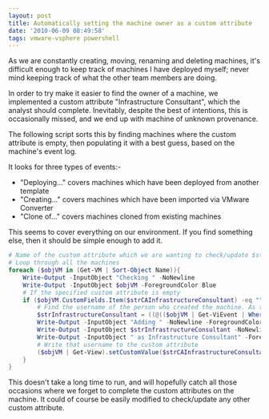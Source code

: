 ```yaml
---
layout: post
title: Automatically setting the machine owner as a custom attribute
date: '2010-06-09 08:49:58'
tags: vmware-vsphere powershell
---
```



As we are constantly creating, moving, renaming and deleting machines, it's difficult enough to keep track of machines I have deployed myself; never mind keeping track of what the other team members are doing.

In order to try make it easier to find the owner of a machine, we implemented a custom attribute "Infrastructure Consultant", which the analyst should complete. Inevitably, despite the best of intentions, this is occasionally missed, and we end up with machine of unknown provenance.

The following script sorts this by finding machines where the custom attribute is empty, then populating it with a best guess, based on the machine's event log.

It looks for three types of events:-

- "Deploying..." covers machines which have been deployed from another template
- "Creating..." covers machines which have been imported via VMware Converter
- "Clone of..." covers machines cloned from existing machines

This seems to cover everything on our environment. If you find something else, then it should be simple enough to add it.

```powershell
# Name of the custom attribute which we are wanting to check/update $strCAInfrastructureConsultant = "Infrastructure Consultant"
# Loop through all the machines
foreach ($objVM in (Get-VM | Sort-Object Name)){
    Write-Output -InputObject "Checking " -NoNewline
    Write-Output -InputObject $objVM -ForegroundColor Blue
    # If the specified custom attribute is empty
    if ($objVM.CustomFields.Item($strCAInfrastructureConsultant) -eq ""){
        # Find the username of the person who created the machine. As this is returned in Domain\Username format, we split it, and take the second portion
        $strInfrastructureConsultant = ((@(($objVM | Get-ViEvent | Where-Object {$_.FullFormattedMessage -match "Deploying*" -or $_.FullFormattedMessage -match "Creating*" -or $_.FullFormattedMessage -match "Clone of*"} | Select-Object Username)))[0].Username).Split("\")[1]
        Write-Output -InputObject "Adding " -NoNewline -ForegroundColor DarkGray
        Write-Output -InputObject $strInfrastructureConsultant -NoNewline -ForegroundColor White
        Write-Output -InputObject " as Infrastructure Consultant" -ForegroundColor DarkGray
        # Write that username to the custom attribute
        ($objVM | Get-View).setCustomValue($strCAInfrastructureConsultant,$strInfrastructureConsultant)
    }
}
```
This doesn't take a long time to run, and will hopefully catch all those occasions where we forget to complete the custom attributes on the machine. It could of course be easily modified to check/update any other custom attribute.


